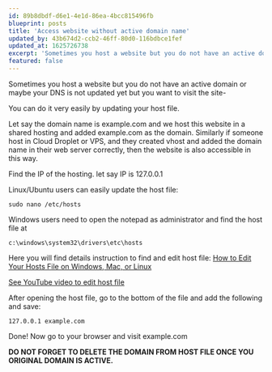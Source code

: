 ```yaml
---
id: 89b8dbdf-d6e1-4e1d-86ea-4bcc815496fb
blueprint: posts
title: 'Access website without active domain name'
updated_by: 43b674d2-ccb2-46ff-80d0-116bdbce1fef
updated_at: 1625726738
excerpt: 'Sometimes you host a website but you do not have an active domain or maybe your DNS is not updated yet but you want to visit the site. You can do it very easily by updating your host file.'
featured: false
---
```

Sometimes you host a website but you do not have an active domain or maybe your DNS is not updated yet but you want to visit the site-

You can do it very easily by updating your host file.

Let say the domain name is example.com and we host this website in a shared hosting and added example.com as the domain.
Similarly if someone host in Cloud Droplet or VPS, and they created vhost and added the domain name in their web server correctly, then the website is also accessible in this way.

Find the IP of the hosting. let say IP is 127.0.0.1

Linux/Ubuntu users can easily update the host file:

```
sudo nano /etc/hosts
```

Windows users need to open the notepad as administrator and find the host file at

```
c:\windows\system32\drivers\etc\hosts
```

Here you will find details instruction to find and edit host file:
[How to Edit Your Hosts File on Windows, Mac, or Linux](https://www.howtogeek.com/howto/27350/beginner-geek-how-to-edit-your-hosts-file/)

[See YouTube video to edit host file](https://www.youtube.com/results?search_query=how+to+update+host+file+on+windows+10+)

After opening the host file, go to the bottom of the file and add the following and save:

```
127.0.0.1 example.com
```

Done! Now go to your browser and visit example.com

**DO NOT FORGET TO DELETE THE DOMAIN FROM HOST FILE ONCE YOU ORIGINAL DOMAIN IS ACTIVE.**